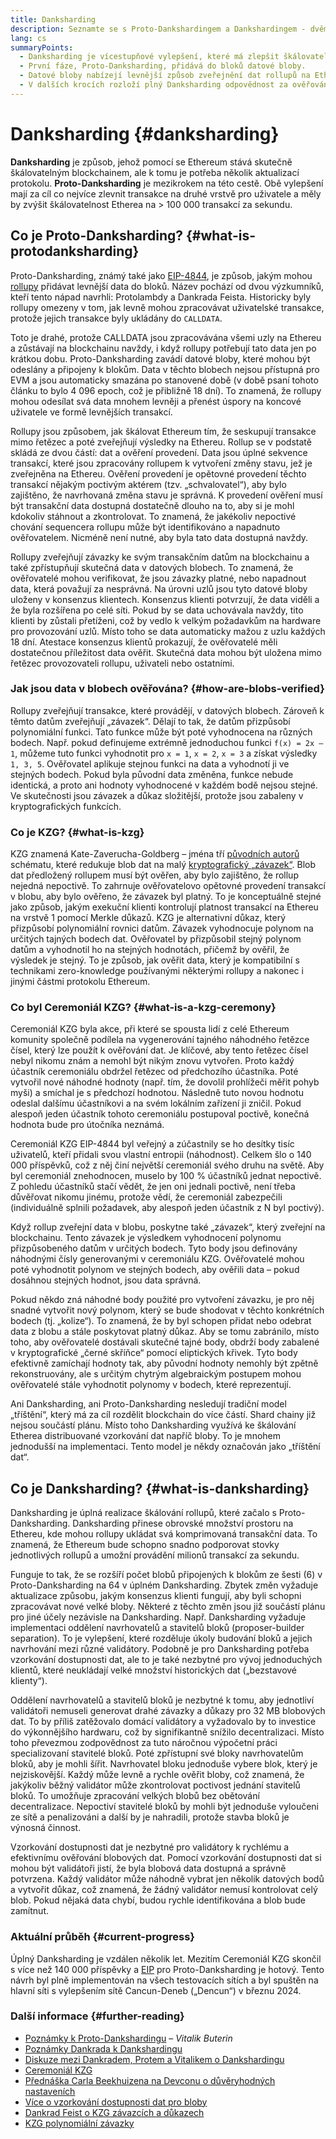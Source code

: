 ```yaml
---
title: Danksharding
description: Seznamte se s Proto-Dankshardingem a Dankshardingem - dvěma po sobě jdoucími vylepšeními pro škálování Etherea.
lang: cs
summaryPoints:
  - Danksharding je vícestupňové vylepšení, které má zlepšit škálovatelnost a kapacitu Etherea.
  - První fáze, Proto-Danksharding, přidává do bloků datové bloby.
  - Datové bloby nabízejí levnější způsob zveřejnění dat rollupů na Ethereu a tyto náklady mohou být replikovány na uživatele ve formě nižších transakčních poplatků.
  - V dalších krocích rozloží plný Danksharding odpovědnost za ověřování datových blobů mezi podmnožiny uzlů, což dále škáluje Ethereum na více než 100 000 transakcí za sekundu.
---
```


# Danksharding {#danksharding}

**Danksharding** je způsob, jehož pomocí se Ethereum stává skutečně škálovatelným blockchainem, ale k tomu je potřeba několik aktualizací protokolu. **Proto-Danksharding** je mezikrokem na této cestě. Obě vylepšení mají za cíl co nejvíce zlevnit transakce na druhé vrstvě pro uživatele a měly by zvýšit škálovatelnost Etherea na > 100 000 transakcí za sekundu.

## Co je Proto-Danksharding? {#what-is-protodanksharding}

Proto-Danksharding, známý také jako [EIP-4844](https://eips.ethereum.org/EIPS/eip-4844), je způsob, jakým mohou [rollupy](/layer-2/#rollups) přidávat levnější data do bloků. Název pochází od dvou výzkumníků, kteří tento nápad navrhli: Protolambdy a Dankrada Feista. Historicky byly rollupy omezeny v tom, jak levně mohou zpracovávat uživatelské transakce, protože jejich transakce byly ukládány do `CALLDATA`.

Toto je drahé, protože CALLDATA jsou zpracovávána všemi uzly na Ethereu a zůstávají na blockchainu navždy, i když rollupy potřebují tato data jen po krátkou dobu. Proto-Danksharding zavádí datové bloby, které mohou být odeslány a připojeny k blokům. Data v těchto blobech nejsou přístupná pro EVM a jsou automaticky smazána po stanovené době (v době psaní tohoto článku to bylo 4 096 epoch, což je přibližně 18 dní). To znamená, že rollupy mohou odesílat svá data mnohem levněji a přenést úspory na koncové uživatele ve formě levnějších transakcí.

<ExpandableCard title="Proč bloby zlevňují rollupy?" eventCategory="/roadmap/danksharding" eventName="clicked why do blocks make rollups cheaper?">

Rollupy jsou způsobem, jak škálovat Ethereum tím, že seskupují transakce mimo řetězec a poté zveřejňují výsledky na Ethereu. Rollup se v podstatě skládá ze dvou částí: dat a ověření provedení. Data jsou úplné sekvence transakcí, které jsou zpracovány rollupem k vytvoření změny stavu, jež je zveřejněna na Ethereu. Ověření provedení je opětovné provedení těchto transakcí nějakým poctivým aktérem (tzv. „schvalovatel“), aby bylo zajištěno, že navrhovaná změna stavu je správná. K provedení ověření musí být transakční data dostupná dostatečně dlouho na to, aby si je mohl kdokoliv stáhnout a zkontrolovat. To znamená, že jakékoliv nepoctivé chování sequencera rollupu může být identifikováno a napadnuto ověřovatelem. Nicméně není nutné, aby byla tato data dostupná navždy.

</ExpandableCard>

<ExpandableCard title="Proč je v pořádku mazat blobová data?" eventCategory="/roadmap/danksharding" eventName="clicked why is it OK to delete the blob data?">

Rollupy zveřejňují závazky ke svým transakčním datům na blockchainu a také zpřístupňují skutečná data v datových blobech. To znamená, že ověřovatelé mohou verifikovat, že jsou závazky platné, nebo napadnout data, která považují za nesprávná. Na úrovni uzlů jsou tyto datové bloby uloženy v konsenzus klientech. Konsenzus klienti potvrzují, že data viděli a že byla rozšířena po celé síti. Pokud by se data uchovávala navždy, tito klienti by zůstali přetíženi, což by vedlo k velkým požadavkům na hardware pro provozování uzlů. Místo toho se data automaticky mažou z uzlu každých 18 dní. Atestace konsenzus klientů prokazují, že ověřovatelé měli dostatečnou příležitost data ověřit. Skutečná data mohou být uložena mimo řetězec provozovateli rollupu, uživateli nebo ostatními.

</ExpandableCard>

### Jak jsou data v blobech ověřována? {#how-are-blobs-verified}

Rollupy zveřejňují transakce, které provádějí, v datových blobech. Zároveň k těmto datům zveřejňují „závazek“. Dělají to tak, že datům přizpůsobí polynomiální funkci. Tato funkce může být poté vyhodnocena na různých bodech. Např. pokud definujeme extrémně jednoduchou funkci `f(x) = 2x – 1`, můžeme tuto funkci vyhodnotit pro `x = 1`, `x = 2`, `x = 3` a získat výsledky `1, 3, 5`. Ověřovatel aplikuje stejnou funkci na data a vyhodnotí ji ve stejných bodech. Pokud byla původní data změněna, funkce nebude identická, a proto ani hodnoty vyhodnocené v každém bodě nejsou stejné. Ve skutečnosti jsou závazek a důkaz složitější, protože jsou zabaleny v kryptografických funkcích.

### Co je KZG? {#what-is-kzg}

KZG znamená Kate-Zaverucha-Goldberg – jména tří [původních autorů](https://link.springer.com/chapter/10.1007/978-3-642-17373-8_11) schématu, které redukuje blob dat na malý [kryptografický „závazek“](https://dankradfeist.de/ethereum/2020/06/16/kate-polynomial-commitments.html). Blob dat předložený rollupem musí být ověřen, aby bylo zajištěno, že rollup nejedná nepoctivě. To zahrnuje ověřovatelovo opětovné provedení transakcí v blobu, aby bylo ověřeno, že závazek byl platný. To je konceptuálně stejné jako způsob, jakým exekuční klienti kontrolují platnost transakcí na Ethereu na vrstvě 1 pomocí Merkle důkazů. KZG je alternativní důkaz, který přizpůsobí polynomiální rovnici datům. Závazek vyhodnocuje polynom na určitých tajných bodech dat. Ověřovatel by přizpůsobil stejný polynom datům a vyhodnotil ho na stejných hodnotách, přičemž by ověřil, že výsledek je stejný. To je způsob, jak ověřit data, který je kompatibilní s technikami zero-knowledge používanými některými rollupy a nakonec i jinými částmi protokolu Ethereum.

### Co byl Ceremoniál KZG? {#what-is-a-kzg-ceremony}

Ceremoniál KZG byla akce, při které se spousta lidí z celé Ethereum komunity společně podílela na vygenerování tajného náhodného řetězce čísel, který lze použít k ověřování dat. Je klíčové, aby tento řetězec čísel nebyl nikomu znám a nemohl být nikým znovu vytvořen. Proto každý účastník ceremoniálu obdržel řetězec od předchozího účastníka. Poté vytvořil nové náhodné hodnoty (např. tím, že dovolil prohlížeči měřit pohyb myši) a smíchal je s předchozí hodnotou. Následně tuto novou hodnotu odeslal dalšímu účastníkovi a na svém lokálním zařízení ji zničil. Pokud alespoň jeden účastník tohoto ceremoniálu postupoval poctivě, konečná hodnota bude pro útočníka neznámá.

Ceremoniál KZG EIP-4844 byl veřejný a zúčastnily se ho desítky tisíc uživatelů, kteří přidali svou vlastní entropii (náhodnost). Celkem šlo o 140 000 příspěvků, což z něj činí největší ceremoniál svého druhu na světě. Aby byl ceremoniál znehodnocen, muselo by 100 % účastníků jednat nepoctivě. Z pohledu účastníků stačí vědět, že jen oni jednali poctivě, není třeba důvěřovat nikomu jinému, protože vědí, že ceremoniál zabezpečili (individuálně splnili požadavek, aby alespoň jeden účastník z N byl poctivý).

<ExpandableCard title="K čemu se používá náhodné číslo z Ceremoniálu KZG?" eventCategory="/roadmap/danksharding" eventName="clicked why is the random number from the KZG ceremony used for?">

Když rollup zveřejní data v blobu, poskytne také „závazek“, který zveřejní na blockchainu. Tento závazek je výsledkem vyhodnocení polynomu přizpůsobeného datům v určitých bodech. Tyto body jsou definovány náhodnými čísly generovanými v ceremoniálu KZG. Ověřovatelé mohou poté vyhodnotit polynom ve stejných bodech, aby ověřili data – pokud dosáhnou stejných hodnot, jsou data správná.

</ExpandableCard>

<ExpandableCard title="Proč musí náhodná data KZG zůstat utajená?" eventCategory="/roadmap/danksharding" eventName="clicked why does the KZG random data have to stay secret?">

Pokud někdo zná náhodné body použité pro vytvoření závazku, je pro něj snadné vytvořit nový polynom, který se bude shodovat v těchto konkrétních bodech (tj. „kolize“). To znamená, že by byl schopen přidat nebo odebrat data z blobu a stále poskytovat platný důkaz. Aby se tomu zabránilo, místo toho, aby ověřovatelé dostávali skutečné tajné body, obdrží body zabalené v kryptografické „černé skříňce“ pomocí eliptických křivek. Tyto body efektivně zamíchají hodnoty tak, aby původní hodnoty nemohly být zpětně rekonstruovány, ale s určitým chytrým algebraickým postupem mohou ověřovatelé stále vyhodnotit polynomy v bodech, které reprezentují.

</ExpandableCard>

<Alert variant="warning" className="mb-8">
  Ani Danksharding, ani Proto-Danksharding nesledují tradiční model „tříštění“, který má za cíl rozdělit blockchain do více částí. Shard chainy již nejsou součástí plánu. Místo toho Danksharding využívá ke škálování Etherea distribuované vzorkování dat napříč bloby. To je mnohem jednodušší na implementaci. Tento model je někdy označován jako „tříštění dat“.
</Alert>

## Co je Danksharding? {#what-is-danksharding}

Danksharding je úplná realizace škálování rollupů, které začalo s Proto-Danksharding. Danksharding přinese obrovské množství prostoru na Ethereu, kde mohou rollupy ukládat svá komprimovaná transakční data. To znamená, že Ethereum bude schopno snadno podporovat stovky jednotlivých rollupů a umožní provádění milionů transakcí za sekundu.

Funguje to tak, že se rozšíří počet blobů připojených k blokům ze šesti (6) v Proto-Danksharding na 64 v úplném Danksharding. Zbytek změn vyžaduje aktualizace způsobu, jakým konsenzus klienti fungují, aby byli schopni zpracovávat nové velké bloby. Některé z těchto změn jsou již součástí plánu pro jiné účely nezávisle na Danksharding. Např. Danksharding vyžaduje implementaci oddělení navrhovatelů a stavitelů bloků (proposer-builder separation). To je vylepšení, které rozděluje úkoly budování bloků a jejich navrhování mezi různé validátory. Podobně je pro Danksharding potřeba vzorkování dostupnosti dat, ale to je také nezbytné pro vývoj jednoduchých klientů, které neukládají velké množství historických dat („bezstavové klienty“).

<ExpandableCard title="Proč Danksharding vyžaduje oddělení navrhovatelů a stavitelů bloků?" eventCategory="/roadmap/danksharding" eventName="clicked why does danksharding require proposer-builder separation?">

Oddělení navrhovatelů a stavitelů bloků je nezbytné k tomu, aby jednotliví validátoři nemuseli generovat drahé závazky a důkazy pro 32 MB blobových dat. To by příliš zatěžovalo domácí validátory a vyžadovalo by to investice do výkonnějšího hardwaru, což by signifikantně snížilo decentralizaci. Místo toho převezmou zodpovědnost za tuto náročnou výpočetní práci specializovaní stavitelé bloků. Poté zpřístupní své bloky navrhovatelům bloků, aby je mohli šířit. Navrhovatel bloku jednoduše vybere blok, který je nejziskovější. Každý může levně a rychle ověřit bloby, což znamená, že jakýkoliv běžný validátor může zkontrolovat poctivost jednání stavitelů bloků. To umožňuje zpracování velkých blobů bez obětování decentralizace. Nepoctiví stavitelé bloků by mohli být jednoduše vyloučeni ze sítě a penalizováni a další by je nahradili, protože stavba bloků je výnosná činnost.

</ExpandableCard>

<ExpandableCard title="Proč Danksharding vyžaduje vzorkování dostupnosti dat?" eventCategory="/roadmap/danksharding" eventName="clicked why does danksharding require data availability sampling?">

Vzorkování dostupnosti dat je nezbytné pro validátory k rychlému a efektivnímu ověřování blobových dat. Pomocí vzorkování dostupnosti dat si mohou být validátoři jistí, že byla blobová data dostupná a správně potvrzena. Každý validátor může náhodně vybrat jen několik datových bodů a vytvořit důkaz, což znamená, že žádný validátor nemusí kontrolovat celý blob. Pokud nějaká data chybí, budou rychle identifikována a blob bude zamítnut.

</ExpandableCard>

### Aktuální průběh {#current-progress}

Úplný Danksharding je vzdálen několik let. Mezitím Ceremoniál KZG skončil s více než 140 000 příspěvky a [EIP](https://eips.ethereum.org/EIPS/eip-4844) pro Proto-Danksharding je hotový. Tento návrh byl plně implementován na všech testovacích sítích a byl spuštěn na hlavní síti s vylepšením sítě Cancun-Deneb („Dencun“) v březnu 2024.

### Další informace {#further-reading}

- [Poznámky k Proto-Dankshardingu](https://notes.ethereum.org/@vbuterin/proto_danksharding_faq) – _Vitalik Buterin_
- [Poznámky Dankrada k Dankshardingu](https://notes.ethereum.org/@dankrad/new_sharding)
- [Diskuze mezi Dankradem, Protem a Vitalikem o Dankshardingu](https://www.youtube.com/watch?v=N5p0TB77flM)
- [Ceremoniál KZG](https://ceremony.ethereum.org/)
- [Přednáška Carla Beekhuizena na Devconu o důvěryhodných nastaveních](https://archive.devcon.org/archive/watch/6/the-kzg-ceremony-or-how-i-learnt-to-stop-worrying-and-love-trusted-setups/?tab=YouTube)
- [Více o vzorkování dostupnosti dat pro bloby](https://hackmd.io/@vbuterin/sharding_proposal#ELI5-data-availability-sampling)
- [Dankrad Feist o KZG závazcích a důkazech](https://youtu.be/8L2C6RDMV9Q)
- [KZG polynomiální závazky](https://dankradfeist.de/ethereum/2020/06/16/kate-polynomial-commitments.html)
